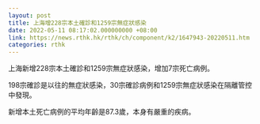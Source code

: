 ```yaml
---
layout: post
title: 上海增228宗本土確診和1259宗無症狀感染
date: 2022-05-11 08:17:02.000000000 +08:00
link: https://news.rthk.hk/rthk/ch/component/k2/1647943-20220511.htm
categories: rthk
---
```


上海新增228宗本土確診和1259宗無症狀感染，增加7宗死亡病例。

198宗確診是以往的無症狀感染，30宗確診病例和1259宗無症狀感染在隔離管控中發現。

新增本土死亡病例的平均年齡是87.3歲，本身有嚴重的疾病。
